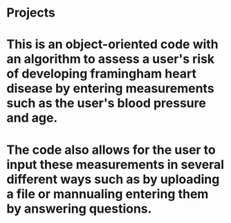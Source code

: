 # Projects
# This is an object-oriented code with an algorithm to assess a user's risk of developing framingham heart disease by entering measurements such as the user's blood pressure and age. 
# The code also allows for the user to input these measurements in several different ways such as by uploading a file or mannualing entering them by answering questions.
